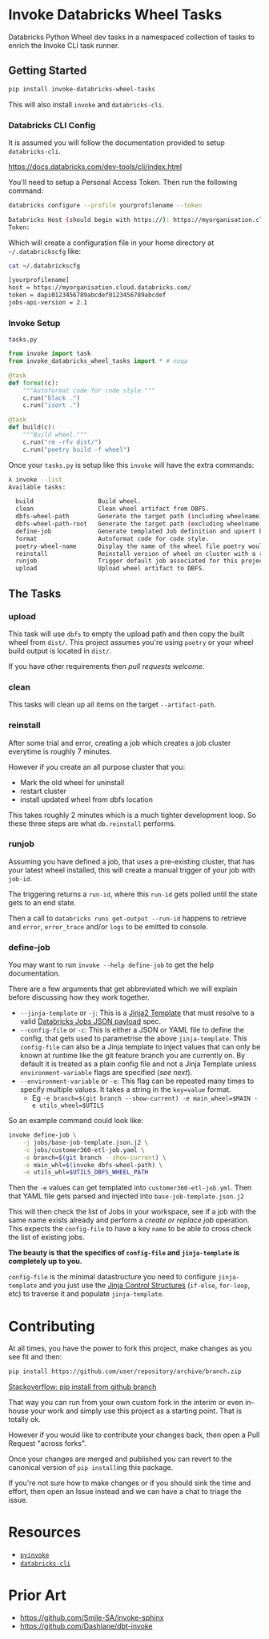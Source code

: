 # Invoke Databricks Wheel Tasks

Databricks Python Wheel dev tasks in a namespaced collection of tasks to enrich the Invoke CLI task runner.

## Getting Started

```sh
pip install invoke-databricks-wheel-tasks
```

This will also install `invoke` and `databricks-cli`.

### Databricks CLI Config

It is assumed you will follow the documentation provided to setup `databricks-cli`.

https://docs.databricks.com/dev-tools/cli/index.html

You'll need to setup a Personal Access Token. Then run the following command:

```sh
databricks configure --profile yourprofilename --token

Databricks Host (should begin with https://): https://myorganisation.cloud.databricks.com/
Token: 
```

Which will create a configuration file in your home directory at `~/.databrickscfg` like:

```sh
cat ~/.databrickscfg

[yourprofilename]
host = https://myorganisation.cloud.databricks.com/
token = dapi0123456789abcdef0123456789abcdef
jobs-api-version = 2.1
```

### Invoke Setup

`tasks.py`

```python
from invoke import task
from invoke_databricks_wheel_tasks import * # noqa

@task
def format(c):
    """Autoformat code for code style."""
    c.run("black .")
    c.run("isort .")

@task
def build(c):
    """Build wheel."""
    c.run("rm -rfv dist/")
    c.run("poetry build -f wheel")
```

Once your `tasks.py` is setup like this `invoke` will have the extra commands:

```sh
λ invoke --list
Available tasks:

  build                  Build wheel.
  clean                  Clean wheel artifact from DBFS.
  dbfs-wheel-path        Generate the target path (including wheelname) this wheel should be uploaded to.
  dbfs-wheel-path-root   Generate the target path (excluding wheelname) this wheel should be uploaded to.
  define-job             Generate templated Job definition and upsert by Job Name in template.
  format                 Autoformat code for code style.
  poetry-wheel-name      Display the name of the wheel file poetry would build.
  reinstall              Reinstall version of wheel on cluster with a restart.
  runjob                 Trigger default job associated for this project.
  upload                 Upload wheel artifact to DBFS.
```

## The Tasks

### upload

This task will use `dbfs` to empty the upload path and then copy the built wheel from `dist/`.
This project assumes you're using `poetry` or your wheel build output is located in `dist/`.

If you have other requirements then _pull requests welcome_.

### clean

This tasks will clean up all items on the target `--artifact-path`.

### reinstall

After some trial and error, creating a job which creates a job cluster everytime is roughly 7 minutes.

However if you create an all purpose cluster that you:
 - Mark the old wheel for uninstall
 - restart cluster
 - install updated wheel from dbfs location
 
 This takes roughly 2 minutes which is a much tighter development loop. So these three steps are what `db.reinstall` performs.

### runjob

Assuming you have defined a job, that uses a pre-existing cluster, that has your latest wheel installed, this will create a manual trigger of your job with `job-id`.

The triggering returns a `run-id`, where this `run-id` gets polled until the state gets to an end state.

Then a call to `databricks runs get-output --run-id` happens to retrieve and `error`, `error_trace` and/or `logs` to be emitted to console.

### define-job

You may want to run `invoke --help define-job` to get the help documentation.

There are a few arguments that get abbreviated which we will explain before discussing how they work together.
 - `--jinja-template` or `-j`: This is a [Jinja2 Template](https://jinja.palletsprojects.com/en/3.1.x/) that must resolve to a valid [Databricks Jobs JSON payload](https://docs.databricks.com/dev-tools/api/latest/jobs.html#) spec.
 - `--config-file` or `-c`: This is either a JSON or YAML file to define the config, that gets used to parametrise the above `jinja-template`. This `config-file` can also be a Jinja template to inject values that can only be known at runtime like the git feature branch you are currently on. By default it is treated as a plain config file and not a Jinja Template unless `environment-variable` flags are specified (_see next_).
 - `--environment-variable` or `-e`: This flag can be repeated many times to specify multiple values. It takes a string in the `key=value` format. 
    - Eg `-e branch=$(git branch --show-current) -e main_wheel=$MAIN -e utils_wheel=$UTILS`

So an example command could look like:
```sh
invoke define-job \
    -j jobs/base-job-template.json.j2 \
    -c jobs/customer360-etl-job.yaml \
    -e branch=$(git branch --show-current) \
    -e main_whl=$(invoke dbfs-wheel-path) \
    -e utils_whl=$UTILS_DBFS_WHEEL_PATH
```

Then the `-e` values can get templated into `customer360-etl-job.yml`. Then that YAML file gets parsed and injected into `base-job-template.json.j2`

This will then check the list of Jobs in your workspace, see if a job with the same name exists already and perform a _create or replace job_ operation. This expects the `config-file` to have a key `name` to be able to cross check the list of existing jobs.

**The beauty is that the specifics of `config-file` and `jinja-template` is completely up to you.**

`config-file` is the minimal datastructure you need to configure `jinja-template` and you just use the [Jinja Control Structures](https://jinja.palletsprojects.com/en/3.1.x/templates/#list-of-control-structures) (`if-else`, `for-loop`, etc) to traverse it and populate `jinja-template`.


# Contributing

At all times, you have the power to fork this project, make changes as you see fit and then:

```sh
pip install https://github.com/user/repository/archive/branch.zip
```
[Stackoverflow: pip install from github branch](https://stackoverflow.com/a/24811490/622276)

That way you can run from your own custom fork in the interim or even in-house your work and simply use this project as a starting point. That is totally ok.

However if you would like to contribute your changes back, then open a Pull Request "across forks".

Once your changes are merged and published you can revert to the canonical version of `pip install`ing this package.

If you're not sure how to make changes or if you should sink the time and effort, then open an Issue instead and we can have a chat to triage the issue.


# Resources

 - [`pyinvoke`](https://pyinvoke.org)
 - [`databricks-cli`](https://docs.databricks.com/dev-tools/cli/index.html)

# Prior Art

 - https://github.com/Smile-SA/invoke-sphinx
 - https://github.com/Dashlane/dbt-invoke

